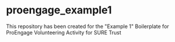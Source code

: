 # proengage_example1
This repository has been created for the "Example 1" Boilerplate for ProEngage Volunteering Activity for SURE Trust
